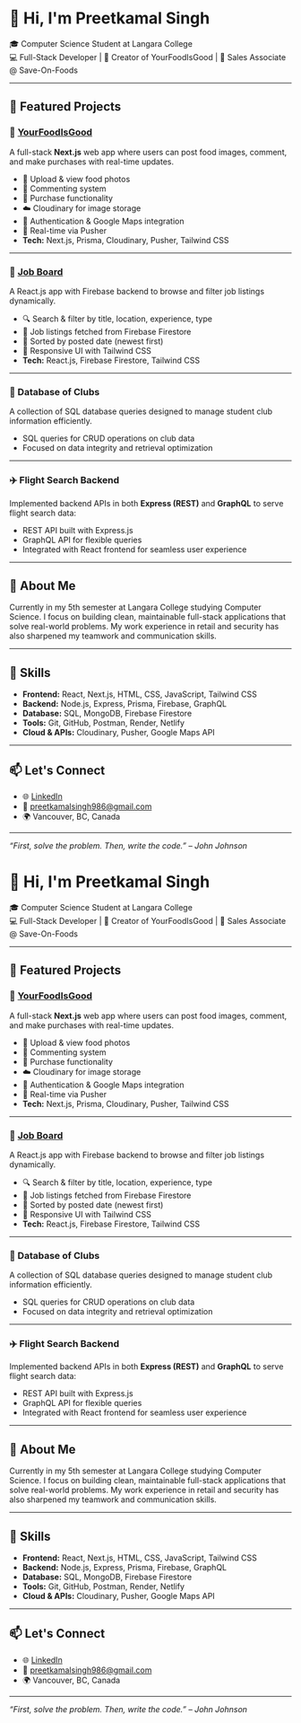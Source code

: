 # 👋 Hi, I'm Preetkamal Singh

🎓 Computer Science Student at Langara College  
💻 Full-Stack Developer | 🍔 Creator of YourFoodIsGood | 🛒 Sales Associate @ Save-On-Foods

---

## 🚀 Featured Projects

### 🍔 [YourFoodIsGood](https://yourfoodisgood4.onrender.com)  
A full-stack **Next.js** web app where users can post food images, comment, and make purchases with real-time updates.

- 📸 Upload & view food photos  
- 💬 Commenting system  
- 🛒 Purchase functionality  
- ☁️ Cloudinary for image storage  
- 🔐 Authentication & Google Maps integration  
- 🔔 Real-time via Pusher  
- **Tech:** Next.js, Prisma, Cloudinary, Pusher, Tailwind CSS

---

### 💼 [Job Board](https://github.com/Kamalpannu/Job-Board)  
A React.js app with Firebase backend to browse and filter job listings dynamically.

- 🔍 Search & filter by title, location, experience, type  
- 📄 Job listings fetched from Firebase Firestore  
- 📌 Sorted by posted date (newest first)  
- 🎨 Responsive UI with Tailwind CSS  
- **Tech:** React.js, Firebase Firestore, Tailwind CSS

---

### 🏫 Database of Clubs  
A collection of SQL database queries designed to manage student club information efficiently.

- SQL queries for CRUD operations on club data  
- Focused on data integrity and retrieval optimization

---

### ✈️ Flight Search Backend  
Implemented backend APIs in both **Express (REST)** and **GraphQL** to serve flight search data:

- REST API built with Express.js  
- GraphQL API for flexible queries  
- Integrated with React frontend for seamless user experience

---

## 🧠 About Me

Currently in my 5th semester at Langara College studying Computer Science. I focus on building clean, maintainable full-stack applications that solve real-world problems. My work experience in retail and security has also sharpened my teamwork and communication skills.

---

## 🧰 Skills

- **Frontend:** React, Next.js, HTML, CSS, JavaScript, Tailwind CSS  
- **Backend:** Node.js, Express, Prisma, Firebase, GraphQL  
- **Database:** SQL, MongoDB, Firebase Firestore  
- **Tools:** Git, GitHub, Postman, Render, Netlify  
- **Cloud & APIs:** Cloudinary, Pusher, Google Maps API

---

## 📫 Let's Connect

- 🌐 [LinkedIn](https://www.linkedin.com/in/preetkamal-singh-3345a92b4)  
- 📧 preetkamalsingh986@gmail.com  
- 🌍 Vancouver, BC, Canada

---

_“First, solve the problem. Then, write the code.” – John Johnson_
# 👋 Hi, I'm Preetkamal Singh

🎓 Computer Science Student at Langara College  
💻 Full-Stack Developer | 🍔 Creator of YourFoodIsGood | 🛒 Sales Associate @ Save-On-Foods

---

## 🚀 Featured Projects

### 🍔 [YourFoodIsGood](https://yourfoodisgood4.onrender.com)  
A full-stack **Next.js** web app where users can post food images, comment, and make purchases with real-time updates.

- 📸 Upload & view food photos  
- 💬 Commenting system  
- 🛒 Purchase functionality  
- ☁️ Cloudinary for image storage  
- 🔐 Authentication & Google Maps integration  
- 🔔 Real-time via Pusher  
- **Tech:** Next.js, Prisma, Cloudinary, Pusher, Tailwind CSS

---

### 💼 [Job Board](https://github.com/Kamalpannu/Job-Board)  
A React.js app with Firebase backend to browse and filter job listings dynamically.

- 🔍 Search & filter by title, location, experience, type  
- 📄 Job listings fetched from Firebase Firestore  
- 📌 Sorted by posted date (newest first)  
- 🎨 Responsive UI with Tailwind CSS  
- **Tech:** React.js, Firebase Firestore, Tailwind CSS

---

### 🏫 Database of Clubs  
A collection of SQL database queries designed to manage student club information efficiently.

- SQL queries for CRUD operations on club data  
- Focused on data integrity and retrieval optimization

---

### ✈️ Flight Search Backend  
Implemented backend APIs in both **Express (REST)** and **GraphQL** to serve flight search data:

- REST API built with Express.js  
- GraphQL API for flexible queries  
- Integrated with React frontend for seamless user experience

---

## 🧠 About Me

Currently in my 5th semester at Langara College studying Computer Science. I focus on building clean, maintainable full-stack applications that solve real-world problems. My work experience in retail and security has also sharpened my teamwork and communication skills.

---

## 🧰 Skills

- **Frontend:** React, Next.js, HTML, CSS, JavaScript, Tailwind CSS  
- **Backend:** Node.js, Express, Prisma, Firebase, GraphQL  
- **Database:** SQL, MongoDB, Firebase Firestore  
- **Tools:** Git, GitHub, Postman, Render, Netlify  
- **Cloud & APIs:** Cloudinary, Pusher, Google Maps API

---

## 📫 Let's Connect

- 🌐 [LinkedIn](https://www.linkedin.com/in/preetkamal-singh-3345a92b4)  
- 📧 preetkamalsingh986@gmail.com  
- 🌍 Vancouver, BC, Canada

---

_“First, solve the problem. Then, write the code.” – John Johnson_
